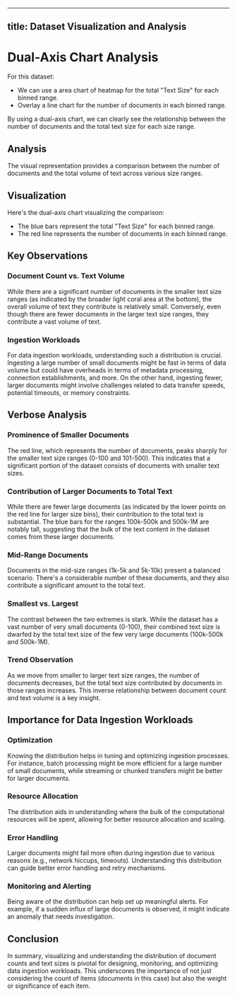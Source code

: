 
---
title: Dataset Visualization and Analysis
---

# Dual-Axis Chart Analysis

For this dataset:

- We can use a area chart of heatmap for the total "Text Size" for each binned range.
- Overlay a line chart for the number of documents in each binned range.

By using a dual-axis chart, we can clearly see the relationship between the number of documents and the total text size for each size range.

## Analysis

The visual representation provides a comparison between the number of documents and the total volume of text across various size ranges.

## Visualization

Here's the dual-axis chart visualizing the comparison:

- The blue bars represent the total "Text Size" for each binned range.
- The red line represents the number of documents in each binned range.

## Key Observations

### Document Count vs. Text Volume

While there are a significant number of documents in the smaller text size ranges (as indicated by the broader light coral area at the bottom), the overall volume of text they contribute is relatively small. Conversely, even though there are fewer documents in the larger text size ranges, they contribute a vast volume of text.

### Ingestion Workloads

For data ingestion workloads, understanding such a distribution is crucial. Ingesting a large number of small documents might be fast in terms of data volume but could have overheads in terms of metadata processing, connection establishments, and more. On the other hand, ingesting fewer, larger documents might involve challenges related to data transfer speeds, potential timeouts, or memory constraints.

## Verbose Analysis

### Prominence of Smaller Documents

The red line, which represents the number of documents, peaks sharply for the smaller text size ranges (0-100 and 101-500). This indicates that a significant portion of the dataset consists of documents with smaller text sizes.

### Contribution of Larger Documents to Total Text

While there are fewer large documents (as indicated by the lower points on the red line for larger size bins), their contribution to the total text is substantial. The blue bars for the ranges 100k-500k and 500k-1M are notably tall, suggesting that the bulk of the text content in the dataset comes from these larger documents.

### Mid-Range Documents

Documents in the mid-size ranges (1k-5k and 5k-10k) present a balanced scenario. There's a considerable number of these documents, and they also contribute a significant amount to the total text.

### Smallest vs. Largest

The contrast between the two extremes is stark. While the dataset has a vast number of very small documents (0-100), their combined text size is dwarfed by the total text size of the few very large documents (100k-500k and 500k-1M).

### Trend Observation

As we move from smaller to larger text size ranges, the number of documents decreases, but the total text size contributed by documents in those ranges increases. This inverse relationship between document count and text volume is a key insight.

## Importance for Data Ingestion Workloads

### Optimization

Knowing the distribution helps in tuning and optimizing ingestion processes. For instance, batch processing might be more efficient for a large number of small documents, while streaming or chunked transfers might be better for larger documents.

### Resource Allocation

The distribution aids in understanding where the bulk of the computational resources will be spent, allowing for better resource allocation and scaling.

### Error Handling

Larger documents might fail more often during ingestion due to various reasons (e.g., network hiccups, timeouts). Understanding this distribution can guide better error handling and retry mechanisms.

### Monitoring and Alerting

Being aware of the distribution can help set up meaningful alerts. For example, if a sudden influx of large documents is observed, it might indicate an anomaly that needs investigation.

## Conclusion

In summary, visualizing and understanding the distribution of document counts and text sizes is pivotal for designing, monitoring, and optimizing data ingestion workloads. This underscores the importance of not just considering the count of items (documents in this case) but also the weight or significance of each item.
